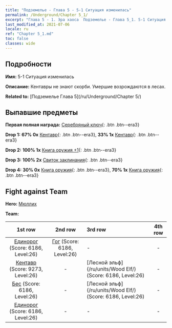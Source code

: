 ```yaml
---
title: "Подземелье - Глава 5 - 5-1 Ситуация изменилась"
permalink: /Underground/Chapter 5_1/
excerpt: "Глава 5 - 1. Эра хаоса  Подземелье - Глава 5_1. 5-1 Ситуация изменилась"
last_modified_at: 2021-07-06
locale: ru
ref: "Chapter 5_1.md"
toc: false
classes: wide
---
```


## Подробности

 **Имя:** 5-1 Ситуация изменилась

 **Описание:** Кентавры не знают скорби. Умершие возрождаются в лесах.

 **Related to:** [Подземелье Глава 5](/ru/Underground/Chapter 5/)

## Выпавшие предметы

 **Первая полная награда:** [Серебряный ключ](/ItemsRU/con_693/){: .btn .btn--era3}

 **Drop 1:** **67% 0x** [Кентавр](/ItemsRU/unt_199/){: .btn .btn--era3}, **33% 1x** [Кентавр](/ItemsRU/unt_199/){: .btn .btn--era3}

 **Drop 2:** **100% 1x** [Книга оружия +1](/ItemsRU/mat_25/){: .btn .btn--era3}

 **Drop 3:** **100% 2x** [Свиток заклинания](/ItemsRU/con_694/){: .btn .btn--era3}

 **Drop 4:** **30% 0x** [Книга оружия](/ItemsRU/mat_18/){: .btn .btn--era3}, **70% 1x** [Книга оружия](/ItemsRU/mat_18/){: .btn .btn--era3}


## Fight against Team
 **Hero:** [Мюллих](/ru/heroes/Mullich/)

 **Team:**


  | 1st row | 2nd row | 3rd row | 4th row |
  |:----:|:----:|:----|:----:|
  | [Единорог](/ru/units/Unicorn/) (Score: 6186, Level:26)  | [Гог](/ru/units/Gog/) (Score: 6186, Level:26)  | - | - |
  | [Кентавр](/ru/units/Centaur/) (Score: 9273, Level:26)  | - | [Лесной эльф](/ru/units/Wood Elf/) (Score: 6186, Level:26)  | - |
  | [Бес](/ru/units/Imp/) (Score: 6186, Level:26)  | - | [Лесной эльф](/ru/units/Wood Elf/) (Score: 6186, Level:26)  | - |
  | [Единорог](/ru/units/Unicorn/) (Score: 6186, Level:26)  | - | - | - |


